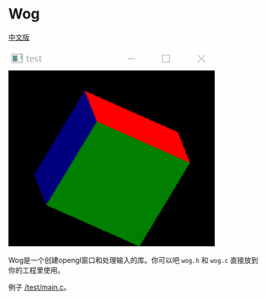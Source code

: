 # Wog    

[中文版](/README_zh.md)   

![/doc/screenshot/a.gif](/doc/screenshot/a.gif)    

Wog是一个创建opengl窗口和处理输入的库。你可以吧 `wog.h` 和 
`wog.c` 直接放到你的工程里使用。   


例子 [/test/main.c](/test/main.c)。 

